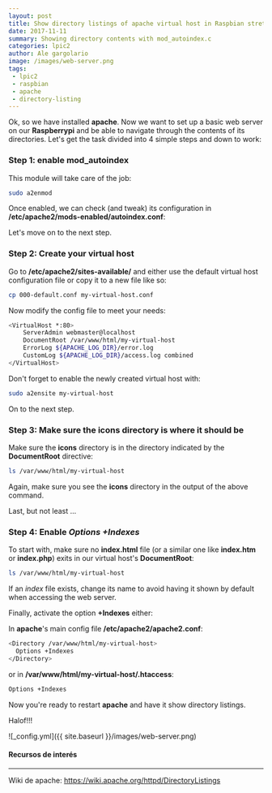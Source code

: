 ```yaml
---
layout: post
title: Show directory listings of apache virtual host in Raspbian stretch
date: 2017-11-11
summary: Showing directory contents with mod_autoindex.c
categories: lpic2
author: Ale gargolario
image: /images/web-server.png
tags:
 - lpic2
 - raspbian
 - apache
 - directory-listing
---
```


Ok, so we have installed **apache**. Now we want to set up a basic web server on our **Raspberrypi** and be able
to navigate through the contents of its directories. Let's get the task divided into 4 simple steps and down to work:

### Step 1: enable mod_autoindex

This module will take care of the job:

``` bash
sudo a2enmod
```
Once enabled, we can check (and tweak) its configuration in **/etc/apache2/mods-enabled/autoindex.conf**:

Let's move on to the next step.

### Step 2: Create your virtual host 

Go to **/etc/apache2/sites-available/** and either use the default virtual host configuration file or copy it to a new file like so:


``` bash
cp 000-default.conf my-virtual-host.conf
```
Now modify the config file to meet your needs:


``` bash
<VirtualHost *:80>
    ServerAdmin webmaster@localhost
    DocumentRoot /var/www/html/my-virtual-host
    ErrorLog ${APACHE_LOG_DIR}/error.log
    CustomLog ${APACHE_LOG_DIR}/access.log combined
</VirtualHost>

```
Don't forget to enable the newly created virtual host with:

``` bash
sudo a2ensite my-virtual-host
```

On to the next step.

### Step 3: Make sure the icons directory is where it should be

Make sure the **icons** directory is in the directory indicated by the **DocumentRoot** directive:

``` bash
ls /var/www/html/my-virtual-host
```
Again, make sure you see the **icons** directory in the output of the above command.

Last, but not least ...


### Step 4: Enable *Options +Indexes* 

To start with, make sure no **index.html** file (or a similar one like **index.htm** or **index.php**) exits in our virtual host's **DocumentRoot**:

``` bash
ls /var/www/html/my-virtual-host
```
If an *index* file exists, change its name to avoid having it shown by default when accessing the web server.

Finally, activate the option **+Indexes** either:

In **apache**'s main config file **/etc/apache2/apache2.conf**:

``` bash
<Directory /var/www/html/my-virtual-host>
  Options +Indexes
</Directory>
```

or in **/var/www/html/my-virtual-host/.htaccess**:

``` bash
Options +Indexes
```

Now you're ready to restart **apache** and have it show directory listings.

Halof!!!

![_config.yml]({{ site.baseurl }}/images/web-server.png)

#### Recursos de interés
*** 

 Wiki de apache: <https://wiki.apache.org/httpd/DirectoryListings>

